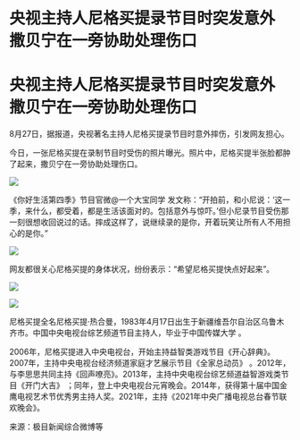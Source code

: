 # 央视主持人尼格买提录节目时突发意外 撒贝宁在一旁协助处理伤口

# 央视主持人尼格买提录节目时突发意外 撒贝宁在一旁协助处理伤口

8月27日，据报道，央视著名主持人尼格买提录节目时意外摔伤，引发网友担心。

今日，一张尼格买提在录制节目时受伤的照片曝光。照片中，尼格买提半张脸都肿了起来，撒贝宁在一旁协助处理伤口。

![](https://inews.gtimg.com/om_bt/Oj6mRgvcq9QvSjhZkPflYHxmGVFzBgJQBpqswbOtas64UAA/1000)

《你好生活第四季》节目官微@一个大宝同学
发文称：“开拍前，和小尼说：‘这一季，来什么，都受着，都是生活该面对的。包括意外与惊吓。’但小尼录节目受伤那一刻很想收回说过的话。摔成这样了，说继续录的是你，开着玩笑让所有人不用担心的是你。”

![](https://inews.gtimg.com/om_bt/Ogmh3iUzWKlQpQNk2C1BAtJ98FvlumsYqUVyTt4JhvYm8AA/1000)

网友都很关心尼格买提的身体状况，纷纷表示：“希望尼格买提快点好起来”。

![](https://inews.gtimg.com/om_bt/OGZER2gTXrlLLOQsKp5InuIJ8QJD2QaWbaKOJkbkGc0M8AA/1000)

![](https://inews.gtimg.com/om_bt/Or1T2HWXonEWq0clnHFZNV6SRlxMt77Eg9imzazRZRMssAA/1000)

尼格买提全名尼格买提·热合曼，1983年4月17日出生于新疆维吾尔自治区乌鲁木齐市。中国中央电视台综艺频道节目主持人，毕业于中国传媒大学 。

2006年，尼格买提进入中央电视台，开始主持益智类游戏节目《开心辞典》。2007年，主持中央电视台经济频道家庭才艺展示节目《全家总动员》
。2012年，与李思思共同主持《回声嘹亮》。2013年，主持中央电视台综艺频道益智游戏类节目《开门大吉》
；同年，登上中央电视台元宵晚会。2014年，获得第十届中国金鹰电视艺术节优秀男主持人奖。2021年，主持《2021年中央广播电视总台春节联欢晚会》。

来源：极目新闻综合微博等

